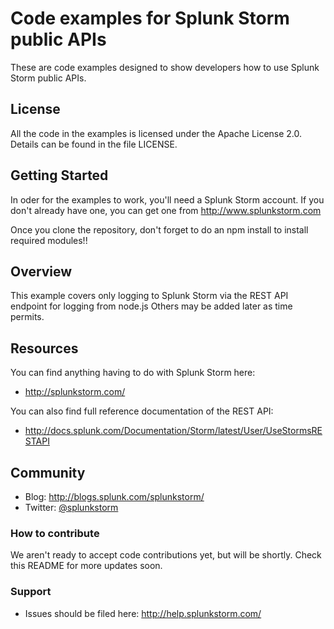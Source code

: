 # Code examples for Splunk Storm public APIs 

These are code examples designed to show developers how to use Splunk Storm
public APIs.


## License

All the code in the examples is licensed under the Apache License 2.0. 
Details can be found in the file LICENSE.

## Getting Started

In oder for the examples to work, you'll need a Splunk Storm account.
If you don't already have one, you can get one from http://www.splunkstorm.com

Once you clone the repository, don't forget to do an npm install to install required modules!!

## Overview

This example covers only logging to Splunk Storm via the REST API endpoint for logging from node.js
Others may be added later as time permits.

## Resources

You can find anything having to do with Splunk Storm here: 

*   http://splunkstorm.com/

You can also find full reference documentation of the REST API:

*   http://docs.splunk.com/Documentation/Storm/latest/User/UseStormsRESTAPI

## Community

* Blog:  http://blogs.splunk.com/splunkstorm/
* Twitter: [@splunkstorm](http://twitter.com/#!/splunkstorm)

### How to contribute

We aren't ready to accept code contributions yet, but will be shortly.  Check 
this README for more updates soon.

### Support

* Issues should be filed here: http://help.splunkstorm.com/
